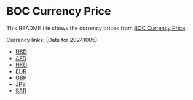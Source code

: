 # BOC Currency Price

This README file shows the currency prices from [BOC Currency Price](https://www.boc.cn/sourcedb/whpj/).

Currency links: (Date for 20241005)

- [USD](https://bocurrencyprice.techina.science/BOC_CURRENCY_PRICE/USD/20241005.json)
- [AED](https://bocurrencyprice.techina.science/BOC_CURRENCY_PRICE/AED/20241005.json)
- [HKD](https://bocurrencyprice.techina.science/BOC_CURRENCY_PRICE/HKD/20241005.json)
- [EUR](https://bocurrencyprice.techina.science/BOC_CURRENCY_PRICE/EUR/20241005.json)
- [GBP](https://bocurrencyprice.techina.science/BOC_CURRENCY_PRICE/GBP/20241005.json)
- [JPY](https://bocurrencyprice.techina.science/BOC_CURRENCY_PRICE/JPY/20241005.json)
- [SAR](https://bocurrencyprice.techina.science/BOC_CURRENCY_PRICE/SAR/20241005.json)
